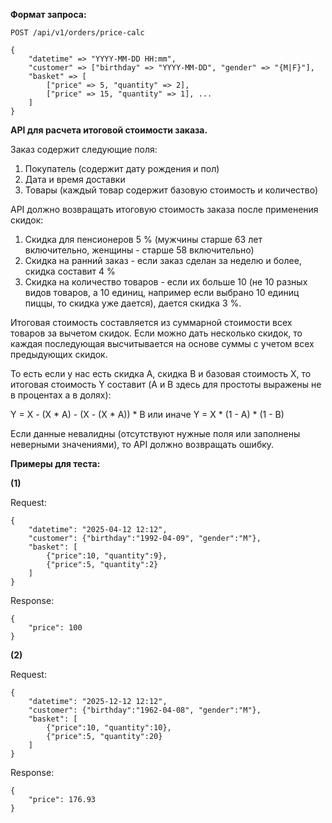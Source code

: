 **Формат запроса:**
```
POST /api/v1/orders/price-calc
```
```
{
    "datetime" => "YYYY-MM-DD HH:mm",
    "customer" => ["birthday" => "YYYY-MM-DD", "gender" => "{M|F}"],
    "basket" => [
        ["price" => 5, "quantity" => 2],
        ["price" => 15, "quantity" => 1], ...
    ]
}
```

**API для расчета итоговой стоимости заказа.**

Заказ содержит следующие поля:

1. Покупатель (содержит дату рождения и пол)
2. Дата и время доставки
3. Товары (каждый товар содержит базовую стоимость и количество)

API должно возвращать итоговую стоимость заказа после применения скидок:

1. Скидка для пенсионеров 5 % (мужчины старше 63 лет включительно, женщины - старше 58 включительно)
2. Скидка на ранний заказ - если заказ сделан за неделю и более, скидка составит 4 %
3. Скидка на количество товаров - если их больше 10 (не 10 разных видов товаров, а 10 единиц, например если выбрано 10 единиц пиццы, то скидка уже дается), дается скидка 3 %.

Итоговая стоимость составляется из суммарной стоимости всех товаров за 
вычетом скидок. Если можно дать несколько скидок,
то каждая последующая высчитывается на основе суммы с учетом всех 
предыдующих скидок.

То есть если у нас есть скидка А, скидка B и базовая стоимость X, то 
итоговая стоимость Y составит (A и B здесь для простоты выражены не в 
процентах а в долях):

Y = X - (X * A) - (X - (X * A)) * B
или иначе
Y = X * (1 - A) * (1 - B)

Если данные невалидны (отсутствуют нужные поля или заполнены неверными 
значениями), то API должно возвращать ошибку.

**Примеры для теста:**

**(1)**

Request:
```
{
    "datetime": "2025-04-12 12:12",
    "customer": {"birthday":"1992-04-09", "gender":"M"},
    "basket": [
        {"price":10, "quantity":9},
        {"price":5, "quantity":2}
    ]
}
```
Response:
```
{
    "price": 100
}
```

**(2)**

Request:
```
{
    "datetime": "2025-12-12 12:12",
    "customer": {"birthday":"1962-04-08", "gender":"M"},
    "basket": [
        {"price":10, "quantity":10},
        {"price":5, "quantity":20}
    ]
}
```
Response:
```
{
    "price": 176.93
}
```
